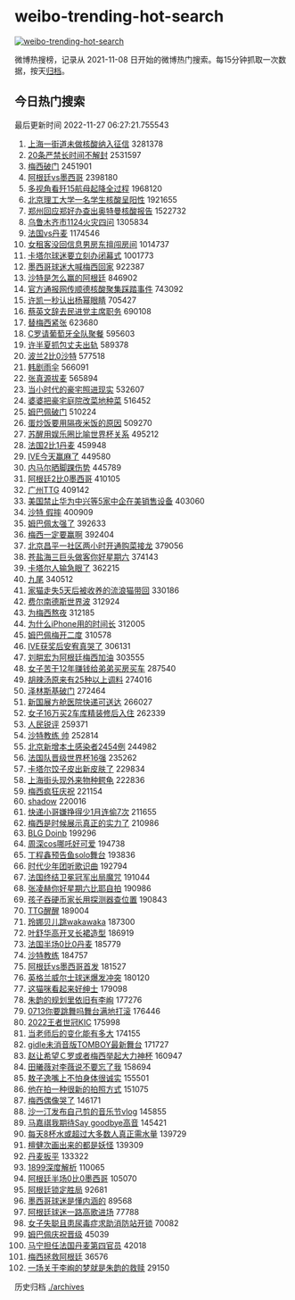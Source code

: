 # weibo-trending-hot-search

[![weibo-trending-hot-search](https://github.com/ameizi/weibo-trending-hot-search/actions/workflows/ci.yml/badge.svg)](https://github.com/ameizi/weibo-trending-hot-search/actions/workflows/ci.yml)

微博热搜榜，记录从 2021-11-08 日开始的微博热门搜索。每15分钟抓取一次数据，按天[归档](./archives)。

## 今日热门搜索

<!-- BEGIN --> 
最后更新时间 2022-11-27 06:27:21.755543 
1. [上海一街道未做核酸纳入征信](https://s.weibo.com/weibo?q=%23%E4%B8%8A%E6%B5%B7%E4%B8%80%E8%A1%97%E9%81%93%E6%9C%AA%E5%81%9A%E6%A0%B8%E9%85%B8%E7%BA%B3%E5%85%A5%E5%BE%81%E4%BF%A1%23&t=31&band_rank=2&Refer=top) 3281378
1. [20条严禁长时间不解封](https://s.weibo.com/weibo?q=%2320%E6%9D%A1%E4%B8%A5%E7%A6%81%E9%95%BF%E6%97%B6%E9%97%B4%E4%B8%8D%E8%A7%A3%E5%B0%81%23&t=31&band_rank=1&Refer=top) 2531597
1. [梅西破门](https://s.weibo.com/weibo?q=%23%E6%A2%85%E8%A5%BF%E7%A0%B4%E9%97%A8%23&t=31&band_rank=15&Refer=top) 2451901
1. [阿根廷vs墨西哥](https://s.weibo.com/weibo?q=%23%E9%98%BF%E6%A0%B9%E5%BB%B7vs%E5%A2%A8%E8%A5%BF%E5%93%A5%23&t=31&band_rank=6&Refer=top) 2398180
1. [多视角看歼15航母起降全过程](https://s.weibo.com/weibo?q=%23%E5%A4%9A%E8%A7%86%E8%A7%92%E7%9C%8B%E6%AD%BC15%E8%88%AA%E6%AF%8D%E8%B5%B7%E9%99%8D%E5%85%A8%E8%BF%87%E7%A8%8B%23&t=31&band_rank=3&Refer=top) 1968120
1. [北京理工大学一名学生核酸呈阳性](https://s.weibo.com/weibo?q=%23%E5%8C%97%E4%BA%AC%E7%90%86%E5%B7%A5%E5%A4%A7%E5%AD%A6%E4%B8%80%E5%90%8D%E5%AD%A6%E7%94%9F%E6%A0%B8%E9%85%B8%E5%91%88%E9%98%B3%E6%80%A7%23&t=31&band_rank=4&Refer=top) 1921655
1. [郑州回应郑好办查出奥特曼核酸报告](https://s.weibo.com/weibo?q=%23%E9%83%91%E5%B7%9E%E5%9B%9E%E5%BA%94%E9%83%91%E5%A5%BD%E5%8A%9E%E6%9F%A5%E5%87%BA%E5%A5%A5%E7%89%B9%E6%9B%BC%E6%A0%B8%E9%85%B8%E6%8A%A5%E5%91%8A%23&t=31&band_rank=5&Refer=top) 1522732
1. [乌鲁木齐市1124火灾四问](https://s.weibo.com/weibo?q=%23%E4%B9%8C%E9%B2%81%E6%9C%A8%E9%BD%90%E5%B8%821124%E7%81%AB%E7%81%BE%E5%9B%9B%E9%97%AE%23&t=31&band_rank=6&Refer=top) 1305834
1. [法国vs丹麦](https://s.weibo.com/weibo?q=%23%E6%B3%95%E5%9B%BDvs%E4%B8%B9%E9%BA%A6%23&t=31&band_rank=16&Refer=top) 1174546
1. [女租客没回信息男房东擅闯房间](https://s.weibo.com/weibo?q=%23%E5%A5%B3%E7%A7%9F%E5%AE%A2%E6%B2%A1%E5%9B%9E%E4%BF%A1%E6%81%AF%E7%94%B7%E6%88%BF%E4%B8%9C%E6%93%85%E9%97%AF%E6%88%BF%E9%97%B4%23&t=31&band_rank=7&Refer=top) 1014737
1. [卡塔尔球迷要立刻办闭幕式](https://s.weibo.com/weibo?q=%23%E5%8D%A1%E5%A1%94%E5%B0%94%E7%90%83%E8%BF%B7%E8%A6%81%E7%AB%8B%E5%88%BB%E5%8A%9E%E9%97%AD%E5%B9%95%E5%BC%8F%23&t=31&band_rank=8&Refer=top) 1001773
1. [墨西哥球迷大喊梅西回家](https://s.weibo.com/weibo?q=%23%E5%A2%A8%E8%A5%BF%E5%93%A5%E7%90%83%E8%BF%B7%E5%A4%A7%E5%96%8A%E6%A2%85%E8%A5%BF%E5%9B%9E%E5%AE%B6%23&t=31&band_rank=34&Refer=top) 922387
1. [沙特是怎么赢的阿根廷](https://s.weibo.com/weibo?q=%23%E6%B2%99%E7%89%B9%E6%98%AF%E6%80%8E%E4%B9%88%E8%B5%A2%E7%9A%84%E9%98%BF%E6%A0%B9%E5%BB%B7%23&t=31&band_rank=44&Refer=top) 846902
1. [官方通报网传顺德核酸聚集踩踏事件](https://s.weibo.com/weibo?q=%23%E5%AE%98%E6%96%B9%E9%80%9A%E6%8A%A5%E7%BD%91%E4%BC%A0%E9%A1%BA%E5%BE%B7%E6%A0%B8%E9%85%B8%E8%81%9A%E9%9B%86%E8%B8%A9%E8%B8%8F%E4%BA%8B%E4%BB%B6%23&t=31&band_rank=9&Refer=top) 743092
1. [许凯一秒认出杨幂眼睛](https://s.weibo.com/weibo?q=%23%E8%AE%B8%E5%87%AF%E4%B8%80%E7%A7%92%E8%AE%A4%E5%87%BA%E6%9D%A8%E5%B9%82%E7%9C%BC%E7%9D%9B%23&t=31&band_rank=10&Refer=top) 705427
1. [蔡英文辞去民进党主席职务](https://s.weibo.com/weibo?q=%23%E8%94%A1%E8%8B%B1%E6%96%87%E8%BE%9E%E5%8E%BB%E6%B0%91%E8%BF%9B%E5%85%9A%E4%B8%BB%E5%B8%AD%E8%81%8C%E5%8A%A1%23&t=31&band_rank=11&Refer=top) 690108
1. [替梅西紧张](https://s.weibo.com/weibo?q=%23%E6%9B%BF%E6%A2%85%E8%A5%BF%E7%B4%A7%E5%BC%A0%23&t=31&band_rank=49&Refer=top) 623680
1. [C罗请葡萄牙全队聚餐](https://s.weibo.com/weibo?q=%23C%E7%BD%97%E8%AF%B7%E8%91%A1%E8%90%84%E7%89%99%E5%85%A8%E9%98%9F%E8%81%9A%E9%A4%90%23&t=31&band_rank=12&Refer=top) 595603
1. [许半夏抓包丈夫出轨](https://s.weibo.com/weibo?q=%23%E8%AE%B8%E5%8D%8A%E5%A4%8F%E6%8A%93%E5%8C%85%E4%B8%88%E5%A4%AB%E5%87%BA%E8%BD%A8%23&t=31&band_rank=17&Refer=top) 589378
1. [波兰2比0沙特](https://s.weibo.com/weibo?q=%23%E6%B3%A2%E5%85%B02%E6%AF%940%E6%B2%99%E7%89%B9%23&t=31&band_rank=13&Refer=top) 577518
1. [韩剧雨伞](https://s.weibo.com/weibo?q=%23%E9%9F%A9%E5%89%A7%E9%9B%A8%E4%BC%9E%23&t=31&band_rank=18&Refer=top) 566091
1. [张真源拔麦](https://s.weibo.com/weibo?q=%23%E5%BC%A0%E7%9C%9F%E6%BA%90%E6%8B%94%E9%BA%A6%23&t=31&band_rank=14&Refer=top) 565894
1. [当小时代的豪宅照进现实](https://s.weibo.com/weibo?q=%23%E5%BD%93%E5%B0%8F%E6%97%B6%E4%BB%A3%E7%9A%84%E8%B1%AA%E5%AE%85%E7%85%A7%E8%BF%9B%E7%8E%B0%E5%AE%9E%23&t=31&band_rank=15&Refer=top) 532607
1. [婆婆把豪宅庭院改菜地种菜](https://s.weibo.com/weibo?q=%23%E5%A9%86%E5%A9%86%E6%8A%8A%E8%B1%AA%E5%AE%85%E5%BA%AD%E9%99%A2%E6%94%B9%E8%8F%9C%E5%9C%B0%E7%A7%8D%E8%8F%9C%23&t=31&band_rank=20&Refer=top) 516452
1. [姆巴佩破门](https://s.weibo.com/weibo?q=%23%E5%A7%86%E5%B7%B4%E4%BD%A9%E7%A0%B4%E9%97%A8%23&t=31&band_rank=27&Refer=top) 510224
1. [蛋炒饭要用隔夜米饭的原因](https://s.weibo.com/weibo?q=%23%E8%9B%8B%E7%82%92%E9%A5%AD%E8%A6%81%E7%94%A8%E9%9A%94%E5%A4%9C%E7%B1%B3%E9%A5%AD%E7%9A%84%E5%8E%9F%E5%9B%A0%23&t=31&band_rank=30&Refer=top) 509270
1. [苏醒用娱乐圈比喻世界杯关系](https://s.weibo.com/weibo?q=%23%E8%8B%8F%E9%86%92%E7%94%A8%E5%A8%B1%E4%B9%90%E5%9C%88%E6%AF%94%E5%96%BB%E4%B8%96%E7%95%8C%E6%9D%AF%E5%85%B3%E7%B3%BB%23&t=31&band_rank=33&Refer=top) 495212
1. [法国2比1丹麦](https://s.weibo.com/weibo?q=%23%E6%B3%95%E5%9B%BD2%E6%AF%941%E4%B8%B9%E9%BA%A6%23&t=31&band_rank=10&Refer=top) 459948
1. [IVE今天赢麻了](https://s.weibo.com/weibo?q=%23IVE%E4%BB%8A%E5%A4%A9%E8%B5%A2%E9%BA%BB%E4%BA%86%23&t=31&band_rank=18&Refer=top) 449580
1. [内马尔晒脚踝伤势](https://s.weibo.com/weibo?q=%23%E5%86%85%E9%A9%AC%E5%B0%94%E6%99%92%E8%84%9A%E8%B8%9D%E4%BC%A4%E5%8A%BF%23&t=31&band_rank=11&Refer=top) 445789
1. [阿根廷2比0墨西哥](https://s.weibo.com/weibo?q=%23%E9%98%BF%E6%A0%B9%E5%BB%B72%E6%AF%940%E5%A2%A8%E8%A5%BF%E5%93%A5%23&t=31&band_rank=26&Refer=top) 410105
1. [广州TTG](https://s.weibo.com/weibo?q=%E5%B9%BF%E5%B7%9ETTG&t=31&band_rank=19&Refer=top) 409142
1. [美国禁止华为中兴等5家中企在美销售设备](https://s.weibo.com/weibo?q=%23%E7%BE%8E%E5%9B%BD%E7%A6%81%E6%AD%A2%E5%8D%8E%E4%B8%BA%E4%B8%AD%E5%85%B4%E7%AD%895%E5%AE%B6%E4%B8%AD%E4%BC%81%E5%9C%A8%E7%BE%8E%E9%94%80%E5%94%AE%E8%AE%BE%E5%A4%87%23&t=31&band_rank=25&Refer=top) 403060
1. [沙特 假摔](https://s.weibo.com/weibo?q=%E6%B2%99%E7%89%B9%20%E5%81%87%E6%91%94&t=31&band_rank=21&Refer=top) 400909
1. [姆巴佩太强了](https://s.weibo.com/weibo?q=%23%E5%A7%86%E5%B7%B4%E4%BD%A9%E5%A4%AA%E5%BC%BA%E4%BA%86%23&t=31&band_rank=30&Refer=top) 392633
1. [梅西一定要赢啊](https://s.weibo.com/weibo?q=%23%E6%A2%85%E8%A5%BF%E4%B8%80%E5%AE%9A%E8%A6%81%E8%B5%A2%E5%95%8A%23&t=31&band_rank=12&Refer=top) 392404
1. [北京昌平一社区两小时开通购菜接龙](https://s.weibo.com/weibo?q=%23%E5%8C%97%E4%BA%AC%E6%98%8C%E5%B9%B3%E4%B8%80%E7%A4%BE%E5%8C%BA%E4%B8%A4%E5%B0%8F%E6%97%B6%E5%BC%80%E9%80%9A%E8%B4%AD%E8%8F%9C%E6%8E%A5%E9%BE%99%23&t=31&band_rank=22&Refer=top) 379056
1. [苍盐海三巨头做客你好星期六](https://s.weibo.com/weibo?q=%23%E8%8B%8D%E7%9B%90%E6%B5%B7%E4%B8%89%E5%B7%A8%E5%A4%B4%E5%81%9A%E5%AE%A2%E4%BD%A0%E5%A5%BD%E6%98%9F%E6%9C%9F%E5%85%AD%23&t=31&band_rank=15&Refer=top) 374143
1. [卡塔尔人输急眼了](https://s.weibo.com/weibo?q=%23%E5%8D%A1%E5%A1%94%E5%B0%94%E4%BA%BA%E8%BE%93%E6%80%A5%E7%9C%BC%E4%BA%86%23&t=31&band_rank=23&Refer=top) 362215
1. [九尾](https://s.weibo.com/weibo?q=%E4%B9%9D%E5%B0%BE&t=31&band_rank=24&Refer=top) 340512
1. [家猫走失5天后被收养的流浪猫带回](https://s.weibo.com/weibo?q=%23%E5%AE%B6%E7%8C%AB%E8%B5%B0%E5%A4%B15%E5%A4%A9%E5%90%8E%E8%A2%AB%E6%94%B6%E5%85%BB%E7%9A%84%E6%B5%81%E6%B5%AA%E7%8C%AB%E5%B8%A6%E5%9B%9E%23&t=31&band_rank=40&Refer=top) 330186
1. [费尔南德斯世界波](https://s.weibo.com/weibo?q=%23%E8%B4%B9%E5%B0%94%E5%8D%97%E5%BE%B7%E6%96%AF%E4%B8%96%E7%95%8C%E6%B3%A2%23&t=31&band_rank=14&Refer=top) 312924
1. [为梅西熬夜](https://s.weibo.com/weibo?q=%23%E4%B8%BA%E6%A2%85%E8%A5%BF%E7%86%AC%E5%A4%9C%23&t=31&band_rank=32&Refer=top) 312185
1. [为什么iPhone用的时间长](https://s.weibo.com/weibo?q=%23%E4%B8%BA%E4%BB%80%E4%B9%88iPhone%E7%94%A8%E7%9A%84%E6%97%B6%E9%97%B4%E9%95%BF%23&t=31&band_rank=25&Refer=top) 312005
1. [姆巴佩梅开二度](https://s.weibo.com/weibo?q=%23%E5%A7%86%E5%B7%B4%E4%BD%A9%E6%A2%85%E5%BC%80%E4%BA%8C%E5%BA%A6%23&t=31&band_rank=13&Refer=top) 310578
1. [IVE获奖后安宥真哭了](https://s.weibo.com/weibo?q=%23IVE%E8%8E%B7%E5%A5%96%E5%90%8E%E5%AE%89%E5%AE%A5%E7%9C%9F%E5%93%AD%E4%BA%86%23&t=31&band_rank=20&Refer=top) 306131
1. [刘畊宏为阿根廷梅西加油](https://s.weibo.com/weibo?q=%23%E5%88%98%E7%95%8A%E5%AE%8F%E4%B8%BA%E9%98%BF%E6%A0%B9%E5%BB%B7%E6%A2%85%E8%A5%BF%E5%8A%A0%E6%B2%B9%23&t=31&band_rank=32&Refer=top) 303555
1. [女子苦干12年赚钱给弟弟买房买车](https://s.weibo.com/weibo?q=%23%E5%A5%B3%E5%AD%90%E8%8B%A6%E5%B9%B212%E5%B9%B4%E8%B5%9A%E9%92%B1%E7%BB%99%E5%BC%9F%E5%BC%9F%E4%B9%B0%E6%88%BF%E4%B9%B0%E8%BD%A6%23&t=31&band_rank=26&Refer=top) 287540
1. [胡辣汤原来有25种以上调料](https://s.weibo.com/weibo?q=%23%E8%83%A1%E8%BE%A3%E6%B1%A4%E5%8E%9F%E6%9D%A5%E6%9C%8925%E7%A7%8D%E4%BB%A5%E4%B8%8A%E8%B0%83%E6%96%99%23&t=31&band_rank=27&Refer=top) 274016
1. [泽林斯基破门](https://s.weibo.com/weibo?q=%23%E6%B3%BD%E6%9E%97%E6%96%AF%E5%9F%BA%E7%A0%B4%E9%97%A8%23&t=31&band_rank=28&Refer=top) 272464
1. [新国展方舱医院快递可送达](https://s.weibo.com/weibo?q=%23%E6%96%B0%E5%9B%BD%E5%B1%95%E6%96%B9%E8%88%B1%E5%8C%BB%E9%99%A2%E5%BF%AB%E9%80%92%E5%8F%AF%E9%80%81%E8%BE%BE%23&t=31&band_rank=29&Refer=top) 266027
1. [女子16万买2车库精装修后入住](https://s.weibo.com/weibo?q=%23%E5%A5%B3%E5%AD%9016%E4%B8%87%E4%B9%B02%E8%BD%A6%E5%BA%93%E7%B2%BE%E8%A3%85%E4%BF%AE%E5%90%8E%E5%85%A5%E4%BD%8F%23&t=31&band_rank=30&Refer=top) 262339
1. [人民锐评](https://s.weibo.com/weibo?q=%23%E4%BA%BA%E6%B0%91%E9%94%90%E8%AF%84%23&t=31&band_rank=31&Refer=top) 259371
1. [沙特教练 帅](https://s.weibo.com/weibo?q=%E6%B2%99%E7%89%B9%E6%95%99%E7%BB%83%20%E5%B8%85&t=31&band_rank=46&Refer=top) 252814
1. [北京新增本土感染者2454例](https://s.weibo.com/weibo?q=%23%E5%8C%97%E4%BA%AC%E6%96%B0%E5%A2%9E%E6%9C%AC%E5%9C%9F%E6%84%9F%E6%9F%93%E8%80%852454%E4%BE%8B%23&t=31&band_rank=33&Refer=top) 244982
1. [法国队晋级世界杯16强](https://s.weibo.com/weibo?q=%23%E6%B3%95%E5%9B%BD%E9%98%9F%E6%99%8B%E7%BA%A7%E4%B8%96%E7%95%8C%E6%9D%AF16%E5%BC%BA%23&t=31&band_rank=40&Refer=top) 235262
1. [卡塔尔饺子皮出新皮肤了](https://s.weibo.com/weibo?q=%23%E5%8D%A1%E5%A1%94%E5%B0%94%E9%A5%BA%E5%AD%90%E7%9A%AE%E5%87%BA%E6%96%B0%E7%9A%AE%E8%82%A4%E4%BA%86%23&t=31&band_rank=34&Refer=top) 229834
1. [上海街头现外来物种鳄龟](https://s.weibo.com/weibo?q=%23%E4%B8%8A%E6%B5%B7%E8%A1%97%E5%A4%B4%E7%8E%B0%E5%A4%96%E6%9D%A5%E7%89%A9%E7%A7%8D%E9%B3%84%E9%BE%9F%23&t=31&band_rank=35&Refer=top) 222836
1. [梅西疯狂庆祝](https://s.weibo.com/weibo?q=%23%E6%A2%85%E8%A5%BF%E7%96%AF%E7%8B%82%E5%BA%86%E7%A5%9D%23&t=31&band_rank=48&Refer=top) 221154
1. [shadow](https://s.weibo.com/weibo?q=shadow&t=31&band_rank=36&Refer=top) 220016
1. [快递小哥嫌挣得少1月连偷7次](https://s.weibo.com/weibo?q=%23%E5%BF%AB%E9%80%92%E5%B0%8F%E5%93%A5%E5%AB%8C%E6%8C%A3%E5%BE%97%E5%B0%911%E6%9C%88%E8%BF%9E%E5%81%B77%E6%AC%A1%23&t=31&band_rank=37&Refer=top) 211655
1. [梅西是时候展示真正的实力了](https://s.weibo.com/weibo?q=%23%E6%A2%85%E8%A5%BF%E6%98%AF%E6%97%B6%E5%80%99%E5%B1%95%E7%A4%BA%E7%9C%9F%E6%AD%A3%E7%9A%84%E5%AE%9E%E5%8A%9B%E4%BA%86%23&t=31&band_rank=36&Refer=top) 210986
1. [BLG Doinb](https://s.weibo.com/weibo?q=BLG%20Doinb&t=31&band_rank=38&Refer=top) 199296
1. [周深cos哪吒好可爱](https://s.weibo.com/weibo?q=%23%E5%91%A8%E6%B7%B1cos%E5%93%AA%E5%90%92%E5%A5%BD%E5%8F%AF%E7%88%B1%23&t=31&band_rank=34&Refer=top) 194738
1. [丁程鑫预告鱼solo舞台](https://s.weibo.com/weibo?q=%23%E4%B8%81%E7%A8%8B%E9%91%AB%E9%A2%84%E5%91%8A%E9%B1%BCsolo%E8%88%9E%E5%8F%B0%23&t=31&band_rank=39&Refer=top) 193836
1. [时代少年团听歌识曲](https://s.weibo.com/weibo?q=%23%E6%97%B6%E4%BB%A3%E5%B0%91%E5%B9%B4%E5%9B%A2%E5%90%AC%E6%AD%8C%E8%AF%86%E6%9B%B2%23&t=31&band_rank=35&Refer=top) 192794
1. [法国终结卫冕冠军出局魔咒](https://s.weibo.com/weibo?q=%23%E6%B3%95%E5%9B%BD%E7%BB%88%E7%BB%93%E5%8D%AB%E5%86%95%E5%86%A0%E5%86%9B%E5%87%BA%E5%B1%80%E9%AD%94%E5%92%92%23&t=31&band_rank=43&Refer=top) 191044
1. [张凌赫你好星期六比耶自拍](https://s.weibo.com/weibo?q=%23%E5%BC%A0%E5%87%8C%E8%B5%AB%E4%BD%A0%E5%A5%BD%E6%98%9F%E6%9C%9F%E5%85%AD%E6%AF%94%E8%80%B6%E8%87%AA%E6%8B%8D%23&t=31&band_rank=41&Refer=top) 190986
1. [孩子吞硬币家长用探测器查位置](https://s.weibo.com/weibo?q=%23%E5%AD%A9%E5%AD%90%E5%90%9E%E7%A1%AC%E5%B8%81%E5%AE%B6%E9%95%BF%E7%94%A8%E6%8E%A2%E6%B5%8B%E5%99%A8%E6%9F%A5%E4%BD%8D%E7%BD%AE%23&t=31&band_rank=41&Refer=top) 190843
1. [TTG醒醒](https://s.weibo.com/weibo?q=%23TTG%E9%86%92%E9%86%92%23&t=31&band_rank=42&Refer=top) 189004
1. [玲娜贝儿跳wakawaka](https://s.weibo.com/weibo?q=%23%E7%8E%B2%E5%A8%9C%E8%B4%9D%E5%84%BF%E8%B7%B3wakawaka%23&t=31&band_rank=43&Refer=top) 187300
1. [叶舒华高开叉长裙造型](https://s.weibo.com/weibo?q=%23%E5%8F%B6%E8%88%92%E5%8D%8E%E9%AB%98%E5%BC%80%E5%8F%89%E9%95%BF%E8%A3%99%E9%80%A0%E5%9E%8B%23&t=31&band_rank=44&Refer=top) 186919
1. [法国半场0比0丹麦](https://s.weibo.com/weibo?q=%23%E6%B3%95%E5%9B%BD%E5%8D%8A%E5%9C%BA0%E6%AF%940%E4%B8%B9%E9%BA%A6%23&t=31&band_rank=30&Refer=top) 185779
1. [沙特教练](https://s.weibo.com/weibo?q=%E6%B2%99%E7%89%B9%E6%95%99%E7%BB%83&t=31&band_rank=45&Refer=top) 184757
1. [阿根廷vs墨西哥首发](https://s.weibo.com/weibo?q=%23%E9%98%BF%E6%A0%B9%E5%BB%B7vs%E5%A2%A8%E8%A5%BF%E5%93%A5%E9%A6%96%E5%8F%91%23&t=31&band_rank=20&Refer=top) 181527
1. [英格兰威尔士球迷爆发冲突](https://s.weibo.com/weibo?q=%23%E8%8B%B1%E6%A0%BC%E5%85%B0%E5%A8%81%E5%B0%94%E5%A3%AB%E7%90%83%E8%BF%B7%E7%88%86%E5%8F%91%E5%86%B2%E7%AA%81%23&t=31&band_rank=46&Refer=top) 180120
1. [这猫咪看起来好绅士](https://s.weibo.com/weibo?q=%23%E8%BF%99%E7%8C%AB%E5%92%AA%E7%9C%8B%E8%B5%B7%E6%9D%A5%E5%A5%BD%E7%BB%85%E5%A3%AB%23&t=31&band_rank=47&Refer=top) 179098
1. [朱韵的规划里依旧有李峋](https://s.weibo.com/weibo?q=%23%E6%9C%B1%E9%9F%B5%E7%9A%84%E8%A7%84%E5%88%92%E9%87%8C%E4%BE%9D%E6%97%A7%E6%9C%89%E6%9D%8E%E5%B3%8B%23&t=31&band_rank=48&Refer=top) 177276
1. [0713你要跳舞吗舞台满地打滚](https://s.weibo.com/weibo?q=%230713%E4%BD%A0%E8%A6%81%E8%B7%B3%E8%88%9E%E5%90%97%E8%88%9E%E5%8F%B0%E6%BB%A1%E5%9C%B0%E6%89%93%E6%BB%9A%23&t=31&band_rank=49&Refer=top) 176446
1. [2022王者世冠KIC](https://s.weibo.com/weibo?q=2022%E7%8E%8B%E8%80%85%E4%B8%96%E5%86%A0KIC&t=31&band_rank=38&Refer=top) 175998
1. [当老师后的变化能有多大](https://s.weibo.com/weibo?q=%23%E5%BD%93%E8%80%81%E5%B8%88%E5%90%8E%E7%9A%84%E5%8F%98%E5%8C%96%E8%83%BD%E6%9C%89%E5%A4%9A%E5%A4%A7%23&t=31&band_rank=50&Refer=top) 174155
1. [gidle未消音版TOMBOY最新舞台](https://s.weibo.com/weibo?q=%23gidle%E6%9C%AA%E6%B6%88%E9%9F%B3%E7%89%88TOMBOY%E6%9C%80%E6%96%B0%E8%88%9E%E5%8F%B0%23&t=31&band_rank=39&Refer=top) 171727
1. [赵让希望Ｃ罗或者梅西举起大力神杯](https://s.weibo.com/weibo?q=%23%E8%B5%B5%E8%AE%A9%E5%B8%8C%E6%9C%9B%EF%BC%A3%E7%BD%97%E6%88%96%E8%80%85%E6%A2%85%E8%A5%BF%E4%B8%BE%E8%B5%B7%E5%A4%A7%E5%8A%9B%E7%A5%9E%E6%9D%AF%23&t=31&band_rank=33&Refer=top) 160947
1. [田曦薇对李薇说不要忘了我](https://s.weibo.com/weibo?q=%23%E7%94%B0%E6%9B%A6%E8%96%87%E5%AF%B9%E6%9D%8E%E8%96%87%E8%AF%B4%E4%B8%8D%E8%A6%81%E5%BF%98%E4%BA%86%E6%88%91%23&t=31&band_rank=43&Refer=top) 158694
1. [敖子逸嘴上不怕身体很诚实](https://s.weibo.com/weibo?q=%23%E6%95%96%E5%AD%90%E9%80%B8%E5%98%B4%E4%B8%8A%E4%B8%8D%E6%80%95%E8%BA%AB%E4%BD%93%E5%BE%88%E8%AF%9A%E5%AE%9E%23&t=31&band_rank=44&Refer=top) 155501
1. [他在拍一种很新的拍照方式](https://s.weibo.com/weibo?q=%23%E4%BB%96%E5%9C%A8%E6%8B%8D%E4%B8%80%E7%A7%8D%E5%BE%88%E6%96%B0%E7%9A%84%E6%8B%8D%E7%85%A7%E6%96%B9%E5%BC%8F%23&t=31&band_rank=45&Refer=top) 151075
1. [梅西偶像哭了](https://s.weibo.com/weibo?q=%23%E6%A2%85%E8%A5%BF%E5%81%B6%E5%83%8F%E5%93%AD%E4%BA%86%23&t=31&band_rank=37&Refer=top) 146171
1. [沙一汀发布自己剪的音乐节vlog](https://s.weibo.com/weibo?q=%23%E6%B2%99%E4%B8%80%E6%B1%80%E5%8F%91%E5%B8%83%E8%87%AA%E5%B7%B1%E5%89%AA%E7%9A%84%E9%9F%B3%E4%B9%90%E8%8A%82vlog%23&t=31&band_rank=44&Refer=top) 145855
1. [马嘉祺我期待Say goodbye高音](https://s.weibo.com/weibo?q=%E9%A9%AC%E5%98%89%E7%A5%BA%E6%88%91%E6%9C%9F%E5%BE%85Say%20goodbye%E9%AB%98%E9%9F%B3&t=31&band_rank=36&Refer=top) 145421
1. [每天8杯水或超过大多数人真正需水量](https://s.weibo.com/weibo?q=%23%E6%AF%8F%E5%A4%A98%E6%9D%AF%E6%B0%B4%E6%88%96%E8%B6%85%E8%BF%87%E5%A4%A7%E5%A4%9A%E6%95%B0%E4%BA%BA%E7%9C%9F%E6%AD%A3%E9%9C%80%E6%B0%B4%E9%87%8F%23&t=31&band_rank=34&Refer=top) 139729
1. [檀健次画出来的都是妖怪](https://s.weibo.com/weibo?q=%23%E6%AA%80%E5%81%A5%E6%AC%A1%E7%94%BB%E5%87%BA%E6%9D%A5%E7%9A%84%E9%83%BD%E6%98%AF%E5%A6%96%E6%80%AA%23&t=31&band_rank=49&Refer=top) 139309
1. [丹麦扳平](https://s.weibo.com/weibo?q=%23%E4%B8%B9%E9%BA%A6%E6%89%B3%E5%B9%B3%23&t=31&band_rank=33&Refer=top) 133322
1. [1899深度解析](https://s.weibo.com/weibo?q=%231899%E6%B7%B1%E5%BA%A6%E8%A7%A3%E6%9E%90%23&t=31&band_rank=42&Refer=top) 110065
1. [阿根廷半场0比0墨西哥](https://s.weibo.com/weibo?q=%23%E9%98%BF%E6%A0%B9%E5%BB%B7%E5%8D%8A%E5%9C%BA0%E6%AF%940%E5%A2%A8%E8%A5%BF%E5%93%A5%23&t=31&band_rank=20&Refer=top) 105070
1. [阿根廷锁定胜局](https://s.weibo.com/weibo?q=%23%E9%98%BF%E6%A0%B9%E5%BB%B7%E9%94%81%E5%AE%9A%E8%83%9C%E5%B1%80%23&t=31&band_rank=48&Refer=top) 92681
1. [墨西哥球迷是懂内涵的](https://s.weibo.com/weibo?q=%23%E5%A2%A8%E8%A5%BF%E5%93%A5%E7%90%83%E8%BF%B7%E6%98%AF%E6%87%82%E5%86%85%E6%B6%B5%E7%9A%84%23&t=31&band_rank=33&Refer=top) 89568
1. [阿根廷球迷一路高歌进场](https://s.weibo.com/weibo?q=%23%E9%98%BF%E6%A0%B9%E5%BB%B7%E7%90%83%E8%BF%B7%E4%B8%80%E8%B7%AF%E9%AB%98%E6%AD%8C%E8%BF%9B%E5%9C%BA%23&t=31&band_rank=39&Refer=top) 77788
1. [女子失聪且患尿毒症求助消防站开锁](https://s.weibo.com/weibo?q=%23%E5%A5%B3%E5%AD%90%E5%A4%B1%E8%81%AA%E4%B8%94%E6%82%A3%E5%B0%BF%E6%AF%92%E7%97%87%E6%B1%82%E5%8A%A9%E6%B6%88%E9%98%B2%E7%AB%99%E5%BC%80%E9%94%81%23&t=31&band_rank=49&Refer=top) 70082
1. [姆巴佩庆祝晋级](https://s.weibo.com/weibo?q=%23%E5%A7%86%E5%B7%B4%E4%BD%A9%E5%BA%86%E7%A5%9D%E6%99%8B%E7%BA%A7%23&t=31&band_rank=34&Refer=top) 45039
1. [马宁担任法国丹麦第四官员](https://s.weibo.com/weibo?q=%23%E9%A9%AC%E5%AE%81%E6%8B%85%E4%BB%BB%E6%B3%95%E5%9B%BD%E4%B8%B9%E9%BA%A6%E7%AC%AC%E5%9B%9B%E5%AE%98%E5%91%98%23&t=31&band_rank=48&Refer=top) 42018
1. [梅西拯救阿根廷](https://s.weibo.com/weibo?q=%23%E6%A2%85%E8%A5%BF%E6%8B%AF%E6%95%91%E9%98%BF%E6%A0%B9%E5%BB%B7%23&t=31&band_rank=39&Refer=top) 36576
1. [一场关于李峋的梦就是朱韵的救赎](https://s.weibo.com/weibo?q=%23%E4%B8%80%E5%9C%BA%E5%85%B3%E4%BA%8E%E6%9D%8E%E5%B3%8B%E7%9A%84%E6%A2%A6%E5%B0%B1%E6%98%AF%E6%9C%B1%E9%9F%B5%E7%9A%84%E6%95%91%E8%B5%8E%23&t=31&band_rank=49&Refer=top) 29150
<!-- END -->

历史归档 [./archives](./archives)

